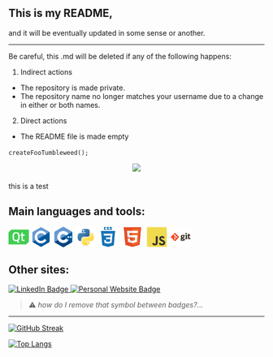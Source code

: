 ## This is my README, 

and it will be eventually updated in some sense or another.

---

Be careful, this .md will be deleted if any of the following happens:
1. Indirect actions
  * The repository is made private.
  * The repository name no longer matches your username due to a change in either or both names.
2. Direct actions
  - The README file is made empty

`createFooTumbleweed();`

<div id="header" align="center">
  <img src="https://i.giphy.com/media/v1.Y2lkPTc5MGI3NjExZ3hpMWk1ZzE0M2hpaWZ0eWh0aXhwN3BocDhnNGRnanE1ZHQ5d21keiZlcD12MV9pbnRlcm5hbF9naWZfYnlfaWQmY3Q9Zw/5x89XRx3sBZFC/giphy.gif" width="300"/>
</div>
<div id="header" align="center">
<img src="https://komarev.com/ghpvc/?username=agarnung&style=flat-square&color=blue" alt=""/>
</div>
this is a test
<h2>Main languages and tools:</h2>
<div>
  <img src="https://github.com/devicons/devicon/blob/master/icons/qt/qt-original.svg" title="Qt" **alt="Qt" width="40" height="40"/>
  <img src="https://github.com/devicons/devicon/blob/master/icons/c/c-original.svg" title="C" **alt="C" width="40" height="40"/>
  <img src="https://github.com/devicons/devicon/blob/master/icons/cplusplus/cplusplus-original.svg" title="Cplusplus" **alt="Cplusplus" width="40" height="40"/>
  <img src="https://github.com/devicons/devicon/blob/master/icons/python/python-original.svg" title="Python" **alt="Python" width="40" height="40"/>
  <img src="https://github.com/devicons/devicon/blob/master/icons/css3/css3-plain-wordmark.svg"  title="CSS3" alt="CSS" width="40" height="40"/>&nbsp;
  <img src="https://github.com/devicons/devicon/blob/master/icons/html5/html5-original.svg" title="HTML5" alt="HTML" width="40" height="40"/>&nbsp;
  <img src="https://github.com/devicons/devicon/blob/master/icons/javascript/javascript-original.svg" title="JavaScript" alt="JavaScript" width="40" height="40"/>&nbsp;
  <img src="https://github.com/devicons/devicon/blob/master/icons/git/git-original-wordmark.svg" title="Git" **alt="Git" width="40" height="40"/>
</div>

<h2>Other sites:</h2>
<div id="badges">
  <a href="https://www.linkedin.com/in/alejandro-garnung-men%C3%A9ndez-640085342/">
    <img src="https://img.shields.io/badge/LinkedIn-blue?style=for-the-badge&logo=linkedin&logoColor=white" alt="LinkedIn Badge"/>
  </a>
  <a href="https://agarnung.github.io">
    <img src="https://img.shields.io/badge/-Personal%20Website-4CAF50?logo=personal%20website&logoColor=white&style=for-the-badge" alt="Personal Website Badge"/>
  </a>
</div>

> :warning: _how do I remove that symbol between badges?..._
 
---

[![GitHub Streak](http://github-readme-streak-stats.herokuapp.com?user=agarnung&theme=dark&background=000000)](https://git.io/streak-stats)

[![Top Langs](https://github-readme-stats.vercel.app/api/top-langs/?username=agarnung)](https://github.com/anuraghazra/github-readme-stats)
